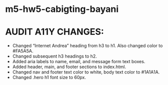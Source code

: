 # m5-hw5-cabigting-bayani

# AUDIT A11Y CHANGES:
- Changed “Internet Andrea” heading from h3 to h1. Also changed color to #FA5A5A.
- Changed subsequent h3 headings to h2.
- Added aria labels to name, email, and message form text boxes.
- Added header, main, and footer sections to index.html.
- Changed nav and footer text color to white, body text color to #1A1A1A.
- Changed .hero h1 font size to 60px.
